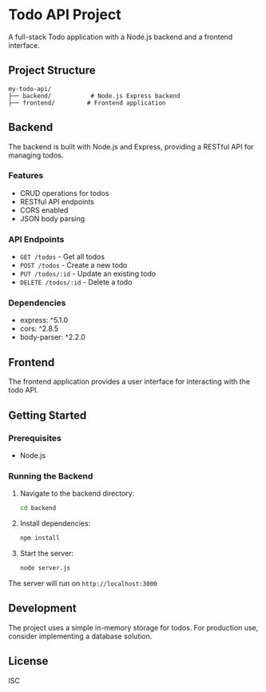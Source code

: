 # Todo API Project

A full-stack Todo application with a Node.js backend and a frontend interface.

## Project Structure

```
my-todo-api/
├── backend/           # Node.js Express backend
├── frontend/         # Frontend application
```

## Backend

The backend is built with Node.js and Express, providing a RESTful API for managing todos.

### Features
- CRUD operations for todos
- RESTful API endpoints
- CORS enabled
- JSON body parsing

### API Endpoints

- `GET /todos` - Get all todos
- `POST /todos` - Create a new todo
- `PUT /todos/:id` - Update an existing todo
- `DELETE /todos/:id` - Delete a todo

### Dependencies
- express: ^5.1.0
- cors: ^2.8.5
- body-parser: ^2.2.0

## Frontend

The frontend application provides a user interface for interacting with the todo API.

## Getting Started

### Prerequisites
- Node.js

### Running the Backend

1. Navigate to the backend directory:
   ```bash
   cd backend
   ```

2. Install dependencies:
   ```bash
   npm install
   ```

3. Start the server:
   ```bash
   node server.js
   ```

The server will run on `http://localhost:3000`

## Development

The project uses a simple in-memory storage for todos. For production use, consider implementing a database solution.

## License

ISC 